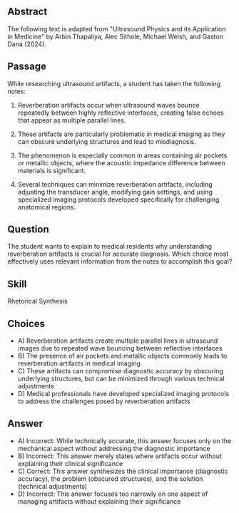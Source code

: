## Abstract
The following text is adapted from "Ultrasound Physics and its Application in Medicine" by Arbin Thapaliya, Alec Sithole, Michael Welsh, and Gaston Dana (2024).

## Passage
While researching ultrasound artifacts, a student has taken the following notes:

1. Reverberation artifacts occur when ultrasound waves bounce repeatedly between highly reflective interfaces, creating false echoes that appear as multiple parallel lines.

2. These artifacts are particularly problematic in medical imaging as they can obscure underlying structures and lead to misdiagnosis.

3. The phenomenon is especially common in areas containing air pockets or metallic objects, where the acoustic impedance difference between materials is significant.

4. Several techniques can minimize reverberation artifacts, including adjusting the transducer angle, modifying gain settings, and using specialized imaging protocols developed specifically for challenging anatomical regions.

## Question
The student wants to explain to medical residents why understanding reverberation artifacts is crucial for accurate diagnosis. Which choice most effectively uses relevant information from the notes to accomplish this goal?

## Skill
Rhetorical Synthesis

## Choices
- A) Reverberation artifacts create multiple parallel lines in ultrasound images due to repeated wave bouncing between reflective interfaces
- B) The presence of air pockets and metallic objects commonly leads to reverberation artifacts in medical imaging
- C) These artifacts can compromise diagnostic accuracy by obscuring underlying structures, but can be minimized through various technical adjustments
- D) Medical professionals have developed specialized imaging protocols to address the challenges posed by reverberation artifacts

## Answer
- A) Incorrect: While technically accurate, this answer focuses only on the mechanical aspect without addressing the diagnostic importance
- B) Incorrect: This answer merely states where artifacts occur without explaining their clinical significance
- C) Correct: This answer synthesizes the clinical importance (diagnostic accuracy), the problem (obscured structures), and the solution (technical adjustments)
- D) Incorrect: This answer focuses too narrowly on one aspect of managing artifacts without explaining their significance